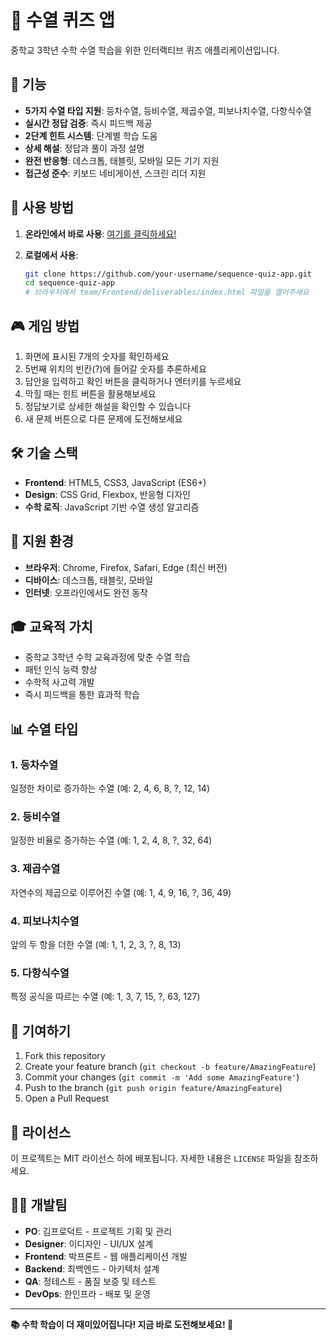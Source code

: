 # 🧮 수열 퀴즈 앱

중학교 3학년 수학 수열 학습을 위한 인터랙티브 퀴즈 애플리케이션입니다.

## 🎯 기능

- **5가지 수열 타입 지원**: 등차수열, 등비수열, 제곱수열, 피보나치수열, 다항식수열
- **실시간 정답 검증**: 즉시 피드백 제공
- **2단계 힌트 시스템**: 단계별 학습 도움
- **상세 해설**: 정답과 풀이 과정 설명
- **완전 반응형**: 데스크톱, 태블릿, 모바일 모든 기기 지원
- **접근성 준수**: 키보드 네비게이션, 스크린 리더 지원

## 🚀 사용 방법

1. **온라인에서 바로 사용**: [여기를 클릭하세요!](https://your-username.github.io/sequence-quiz-app/)

2. **로컬에서 사용**:
   ```bash
   git clone https://github.com/your-username/sequence-quiz-app.git
   cd sequence-quiz-app
   # 브라우저에서 team/Frontend/deliverables/index.html 파일을 열어주세요
   ```

## 🎮 게임 방법

1. 화면에 표시된 7개의 숫자를 확인하세요
2. 5번째 위치의 빈칸(?)에 들어갈 숫자를 추론하세요
3. 답안을 입력하고 확인 버튼을 클릭하거나 엔터키를 누르세요
4. 막힐 때는 힌트 버튼을 활용해보세요
5. 정답보기로 상세한 해설을 확인할 수 있습니다
6. 새 문제 버튼으로 다른 문제에 도전해보세요

## 🛠 기술 스택

- **Frontend**: HTML5, CSS3, JavaScript (ES6+)
- **Design**: CSS Grid, Flexbox, 반응형 디자인
- **수학 로직**: JavaScript 기반 수열 생성 알고리즘

## 📱 지원 환경

- **브라우저**: Chrome, Firefox, Safari, Edge (최신 버전)
- **디바이스**: 데스크톱, 태블릿, 모바일
- **인터넷**: 오프라인에서도 완전 동작

## 🎓 교육적 가치

- 중학교 3학년 수학 교육과정에 맞춘 수열 학습
- 패턴 인식 능력 향상
- 수학적 사고력 개발
- 즉시 피드백을 통한 효과적 학습

## 📊 수열 타입

### 1. 등차수열
일정한 차이로 증가하는 수열 (예: 2, 4, 6, 8, ?, 12, 14)

### 2. 등비수열  
일정한 비율로 증가하는 수열 (예: 1, 2, 4, 8, ?, 32, 64)

### 3. 제곱수열
자연수의 제곱으로 이루어진 수열 (예: 1, 4, 9, 16, ?, 36, 49)

### 4. 피보나치수열
앞의 두 항을 더한 수열 (예: 1, 1, 2, 3, ?, 8, 13)

### 5. 다항식수열
특정 공식을 따르는 수열 (예: 1, 3, 7, 15, ?, 63, 127)

## 🤝 기여하기

1. Fork this repository
2. Create your feature branch (`git checkout -b feature/AmazingFeature`)
3. Commit your changes (`git commit -m 'Add some AmazingFeature'`)
4. Push to the branch (`git push origin feature/AmazingFeature`)
5. Open a Pull Request

## 📄 라이선스

이 프로젝트는 MIT 라이선스 하에 배포됩니다. 자세한 내용은 `LICENSE` 파일을 참조하세요.

## 👨‍💻 개발팀

- **PO**: 김프로덕트 - 프로젝트 기획 및 관리
- **Designer**: 이디자인 - UI/UX 설계  
- **Frontend**: 박프론트 - 웹 애플리케이션 개발
- **Backend**: 최백엔드 - 아키텍처 설계
- **QA**: 정테스트 - 품질 보증 및 테스트
- **DevOps**: 한인프라 - 배포 및 운영

---

**📚 수학 학습이 더 재미있어집니다! 지금 바로 도전해보세요! 🚀**